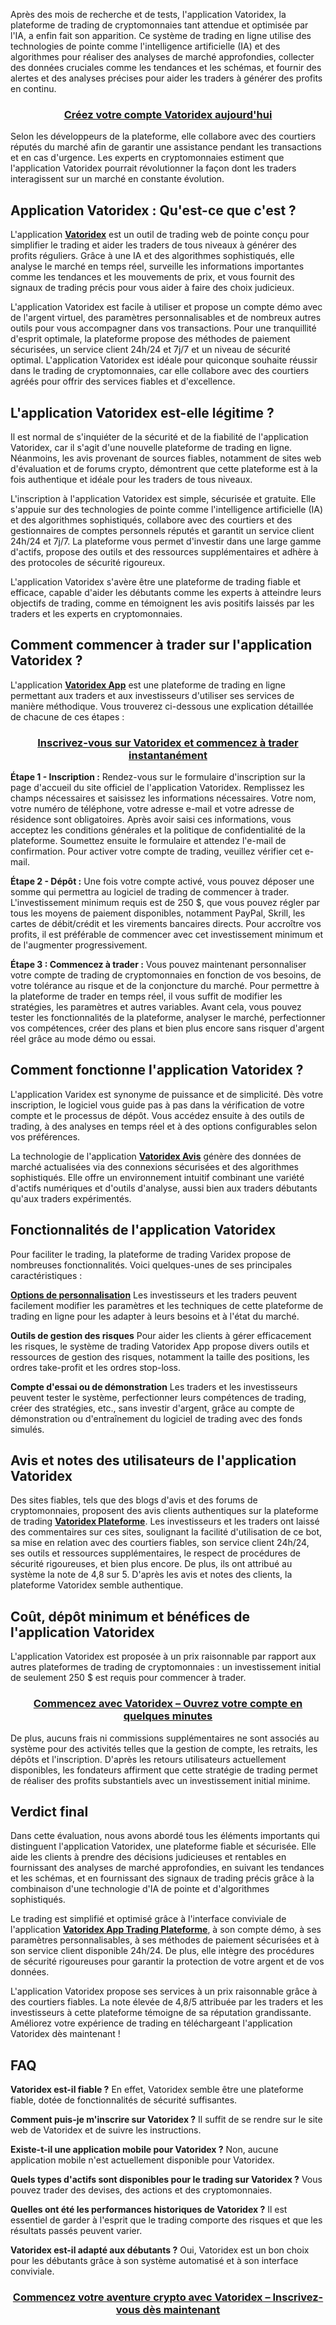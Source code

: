 Après des mois de recherche et de tests, l'application Vatoridex, la plateforme de trading de cryptomonnaies tant attendue et optimisée par l'IA, a enfin fait son apparition. Ce système de trading en ligne utilise des technologies de pointe comme l'intelligence artificielle (IA) et des algorithmes pour réaliser des analyses de marché approfondies, collecter des données cruciales comme les tendances et les schémas, et fournir des alertes et des analyses précises pour aider les traders à générer des profits en continu.
<h3 style="text-align: center;"><a href="https://www.blockxtrade.com/vatoridex-app/"><strong>Créez votre compte Vatoridex aujourd'hui</strong></a></h3>
Selon les développeurs de la plateforme, elle collabore avec des courtiers réputés du marché afin de garantir une assistance pendant les transactions et en cas d'urgence. Les experts en cryptomonnaies estiment que l'application Vatoridex pourrait révolutionner la façon dont les traders interagissent sur un marché en constante évolution.
<h2><strong>Application Vatoridex : Qu'est-ce que c'est ?</strong></h2>
L'application <a href="https://www.blockxtrade.com/vatoridex-app/"><strong>Vatoridex</strong></a> est un outil de trading web de pointe conçu pour simplifier le trading et aider les traders de tous niveaux à générer des profits réguliers. Grâce à une IA et des algorithmes sophistiqués, elle analyse le marché en temps réel, surveille les informations importantes comme les tendances et les mouvements de prix, et vous fournit des signaux de trading précis pour vous aider à faire des choix judicieux.

L'application Vatoridex est facile à utiliser et propose un compte démo avec de l'argent virtuel, des paramètres personnalisables et de nombreux autres outils pour vous accompagner dans vos transactions. Pour une tranquillité d'esprit optimale, la plateforme propose des méthodes de paiement sécurisées, un service client 24h/24 et 7j/7 et un niveau de sécurité optimal. L'application Vatoridex est idéale pour quiconque souhaite réussir dans le trading de cryptomonnaies, car elle collabore avec des courtiers agréés pour offrir des services fiables et d'excellence.
<h2><strong>L'application Vatoridex est-elle légitime ?</strong></h2>
Il est normal de s'inquiéter de la sécurité et de la fiabilité de l'application Vatoridex, car il s'agit d'une nouvelle plateforme de trading en ligne. Néanmoins, les avis provenant de sources fiables, notamment de sites web d'évaluation et de forums crypto, démontrent que cette plateforme est à la fois authentique et idéale pour les traders de tous niveaux.

L'inscription à l'application Vatoridex est simple, sécurisée et gratuite. Elle s'appuie sur des technologies de pointe comme l'intelligence artificielle (IA) et des algorithmes sophistiqués, collabore avec des courtiers et des gestionnaires de comptes personnels réputés et garantit un service client 24h/24 et 7j/7. La plateforme vous permet d'investir dans une large gamme d'actifs, propose des outils et des ressources supplémentaires et adhère à des protocoles de sécurité rigoureux.

L'application Vatoridex s'avère être une plateforme de trading fiable et efficace, capable d'aider les débutants comme les experts à atteindre leurs objectifs de trading, comme en témoignent les avis positifs laissés par les traders et les experts en cryptomonnaies.
<h2><strong>Comment commencer à trader sur l'application Vatoridex ?</strong></h2>
L'application <a href="https://www.blockxtrade.com/vatoridex-app/"><strong>Vatoridex App</strong></a> est une plateforme de trading en ligne permettant aux traders et aux investisseurs d'utiliser ses services de manière méthodique. Vous trouverez ci-dessous une explication détaillée de chacune de ces étapes :
<h3 style="text-align: center;"><a href="https://www.blockxtrade.com/Vatoridex"><strong>Inscrivez-vous sur Vatoridex et commencez à trader instantanément</strong></a></h3>
<strong>Étape 1 - Inscription :</strong> Rendez-vous sur le formulaire d'inscription sur la page d'accueil du site officiel de l'application Vatoridex. Remplissez les champs nécessaires et saisissez les informations nécessaires. Votre nom, votre numéro de téléphone, votre adresse e-mail et votre adresse de résidence sont obligatoires. Après avoir saisi ces informations, vous acceptez les conditions générales et la politique de confidentialité de la plateforme. Soumettez ensuite le formulaire et attendez l'e-mail de confirmation. Pour activer votre compte de trading, veuillez vérifier cet e-mail.

<strong>Étape 2 - Dépôt :</strong> Une fois votre compte activé, vous pouvez déposer une somme qui permettra au logiciel de trading de commencer à trader. L'investissement minimum requis est de 250 $, que vous pouvez régler par tous les moyens de paiement disponibles, notamment PayPal, Skrill, les cartes de débit/crédit et les virements bancaires directs. Pour accroître vos profits, il est préférable de commencer avec cet investissement minimum et de l'augmenter progressivement.

<strong>Étape 3 : Commencez à trader :</strong> Vous pouvez maintenant personnaliser votre compte de trading de cryptomonnaies en fonction de vos besoins, de votre tolérance au risque et de la conjoncture du marché. Pour permettre à la plateforme de trader en temps réel, il vous suffit de modifier les stratégies, les paramètres et autres variables. Avant cela, vous pouvez tester les fonctionnalités de la plateforme, analyser le marché, perfectionner vos compétences, créer des plans et bien plus encore sans risquer d'argent réel grâce au mode démo ou essai.
<h2><strong>Comment fonctionne l'application Vatoridex ?</strong></h2>
L'application Varidex est synonyme de puissance et de simplicité. Dès votre inscription, le logiciel vous guide pas à pas dans la vérification de votre compte et le processus de dépôt. Vous accédez ensuite à des outils de trading, à des analyses en temps réel et à des options configurables selon vos préférences.

La technologie de l'application <a href="https://www.blockxtrade.com/vatoridex-app/"><strong>Vatoridex Avis</strong></a> génère des données de marché actualisées via des connexions sécurisées et des algorithmes sophistiqués. Elle offre un environnement intuitif combinant une variété d'actifs numériques et d'outils d'analyse, aussi bien aux traders débutants qu'aux traders expérimentés.
<h2><strong>Fonctionnalités de l'application Vatoridex</strong></h2>
Pour faciliter le trading, la plateforme de trading Varidex propose de nombreuses fonctionnalités. Voici quelques-unes de ses principales caractéristiques :

<a href="https://www.blockxtrade.com/Vatoridex"><strong>Options de personnalisation</strong></a>
Les investisseurs et les traders peuvent facilement modifier les paramètres et les techniques de cette plateforme de trading en ligne pour les adapter à leurs besoins et à l'état du marché.

<strong>Outils de gestion des risques</strong>
Pour aider les clients à gérer efficacement les risques, le système de trading Vatoridex App propose divers outils et ressources de gestion des risques, notamment la taille des positions, les ordres take-profit et les ordres stop-loss.

<strong>Compte d'essai ou de démonstration</strong>
Les traders et les investisseurs peuvent tester le système, perfectionner leurs compétences de trading, créer des stratégies, etc., sans investir d'argent, grâce au compte de démonstration ou d'entraînement du logiciel de trading avec des fonds simulés.
<h2><strong>Avis et notes des utilisateurs de l'application Vatoridex</strong></h2>
Des sites fiables, tels que des blogs d'avis et des forums de cryptomonnaies, proposent des avis clients authentiques sur la plateforme de trading <a href="https://www.blockxtrade.com/vatoridex-app/"><strong>Vatoridex Plateforme</strong></a>. Les investisseurs et les traders ont laissé des commentaires sur ces sites, soulignant la facilité d'utilisation de ce bot, sa mise en relation avec des courtiers fiables, son service client 24h/24, ses outils et ressources supplémentaires, le respect de procédures de sécurité rigoureuses, et bien plus encore. De plus, ils ont attribué au système la note de 4,8 sur 5. D'après les avis et notes des clients, la plateforme Vatoridex semble authentique.
<h2><strong>Coût, dépôt minimum et bénéfices de l'application Vatoridex</strong></h2>
L'application Vatoridex est proposée à un prix raisonnable par rapport aux autres plateformes de trading de cryptomonnaies : un investissement initial de seulement 250 $ est requis pour commencer à trader.
<h3 style="text-align: center;"><a href="https://www.blockxtrade.com/vatoridex-app/"><strong>Commencez avec Vatoridex – Ouvrez votre compte en quelques minutes</strong></a></h3>
De plus, aucuns frais ni commissions supplémentaires ne sont associés au système pour des activités telles que la gestion de compte, les retraits, les dépôts et l'inscription. D'après les retours utilisateurs actuellement disponibles, les fondateurs affirment que cette stratégie de trading permet de réaliser des profits substantiels avec un investissement initial minime.
<h2><strong>Verdict final</strong></h2>
Dans cette évaluation, nous avons abordé tous les éléments importants qui distinguent l'application Vatoridex, une plateforme fiable et sécurisée. Elle aide les clients à prendre des décisions judicieuses et rentables en fournissant des analyses de marché approfondies, en suivant les tendances et les schémas, et en fournissant des signaux de trading précis grâce à la combinaison d'une technologie d'IA de pointe et d'algorithmes sophistiqués.

Le trading est simplifié et optimisé grâce à l'interface conviviale de l'application <a href="https://www.blockxtrade.com/vatoridex-app/"><strong>Vatoridex App Trading Plateforme</strong></a>, à son compte démo, à ses paramètres personnalisables, à ses méthodes de paiement sécurisées et à son service client disponible 24h/24. De plus, elle intègre des procédures de sécurité rigoureuses pour garantir la protection de votre argent et de vos données.

L'application Vatoridex propose ses services à un prix raisonnable grâce à des courtiers fiables. La note élevée de 4,8/5 attribuée par les traders et les investisseurs à cette plateforme témoigne de sa réputation grandissante. Améliorez votre expérience de trading en téléchargeant l'application Vatoridex dès maintenant !
<h2><strong>FAQ</strong></h2>
<strong>Vatoridex est-il fiable ?</strong>
En effet, Vatoridex semble être une plateforme fiable, dotée de fonctionnalités de sécurité suffisantes.

<strong>Comment puis-je m'inscrire sur Vatoridex ?</strong>
Il suffit de se rendre sur le site web de Vatoridex et de suivre les instructions.

<strong>Existe-t-il une application mobile pour Vatoridex ?</strong>
Non, aucune application mobile n'est actuellement disponible pour Vatoridex.

<strong>Quels types d'actifs sont disponibles pour le trading sur Vatoridex ?</strong>
Vous pouvez trader des devises, des actions et des cryptomonnaies.

<strong>Quelles ont été les performances historiques de Vatoridex ?</strong>
Il est essentiel de garder à l'esprit que le trading comporte des risques et que les résultats passés peuvent varier.

<strong>Vatoridex est-il adapté aux débutants ?</strong>
Oui, Vatoridex est un bon choix pour les débutants grâce à son système automatisé et à son interface conviviale.
<h3 style="text-align: center;"><a href="https://www.blockxtrade.com/vatoridex-app/"><strong>Commencez votre aventure crypto avec Vatoridex – Inscrivez-vous dès maintenant</strong></a></h3>
